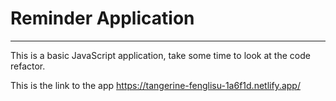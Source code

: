 # Reminder Application

---

This is a basic JavaScript application, take some time to look at the code refactor. 

This is the link to the app https://tangerine-fenglisu-1a6f1d.netlify.app/
